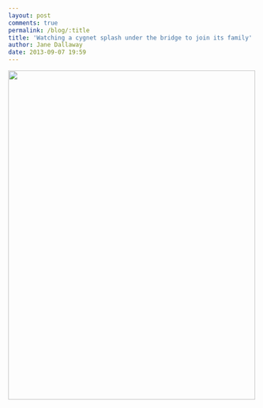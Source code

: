 ```yaml
---
layout: post
comments: true
permalink: /blog/:title
title: 'Watching a cygnet splash under the bridge to join its family'
author: Jane Dallaway
date: 2013-09-07 19:59
---
```


<div><a href="http://static.skitters.dallaway.com/Btp_photo.JPG"><img src="http://static.skitters.dallaway.com/Btp_thumb_photo.JPG" width="500" height="666"/></a></div>



 
      
